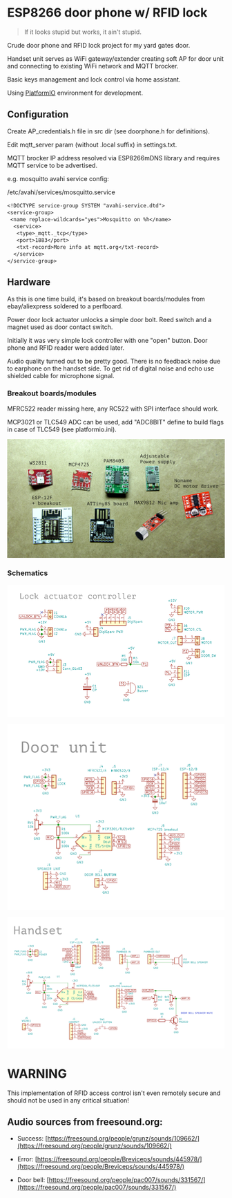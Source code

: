 
# ESP8266 door phone w/ RFID lock

> If it looks stupid but works, it ain't stupid.

Crude door phone and RFID lock project for my yard gates door.

Handset unit serves as WiFi gateway/extender creating soft AP for door unit and connecting to existing WiFi network and MQTT brocker.

Basic keys management and lock control via home assistant.

Using [PlatformIO](https://platformio.org) environment for development.

## Configuration
Create AP_credentials.h file in src dir (see doorphone.h for definitions). 

Edit mqtt_server param (without .local suffix) in settings.txt.

MQTT brocker IP address resolved via ESP8266mDNS library and requires MQTT service to be advertised.

e.g. mosquitto avahi service config: 

/etc/avahi/services/mosquitto.service
```
<!DOCTYPE service-group SYSTEM "avahi-service.dtd">
<service-group>
 <name replace-wildcards="yes">Mosquitto on %h</name>
  <service>
   <type>_mqtt._tcp</type>
   <port>1883</port>
   <txt-record>More info at mqtt.org</txt-record>
  </service>
</service-group>
```

## Hardware

As this is one time build, it's based on breakout boards/modules from ebay/aliexpress soldered to a perfboard.

Power door lock actuator unlocks a simple door bolt. Reed switch and a magnet used as door contact switch.

Initially it was very simple lock controller with one "open" button. Door phone and RFID reader were added later.

Audio quality turned out to be pretty good. There is no feedback noise due to earphone on the handset side. To get rid of digital noise and echo use shielded cable for microphone signal.

### Breakout boards/modules

MFRC522 reader missing here, any RC522 with SPI interface should work.

MCP3021 or TLC549 ADC can be used, add "ADC8BIT" define to build flags in case of TLC549 (see platformio.ini).

![Breakout boards](extra/images/boards-export.jpg)


### Schematics

![Lock controller schematic](extra/images/lock-schematic.png)

![Door unit schematic](extra/images/gates-schematic.png)

![Handset unit schematic](extra/images/handset-schematic.png)


# WARNING
This implementation of RFID access control isn't even remotely secure and should not be used in any critical situation!

## Audio sources from freesound.org:

- Success: [https://freesound.org/people/grunz/sounds/109662/](https://freesound.org/people/grunz/sounds/109662/)

- Error: [https://freesound.org/people/Breviceps/sounds/445978/](https://freesound.org/people/Breviceps/sounds/445978/)

- Door bell: [https://freesound.org/people/pac007/sounds/331567/](https://freesound.org/people/pac007/sounds/331567/)

